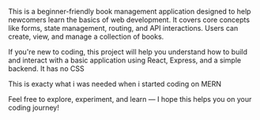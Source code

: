 This is a beginner-friendly book management application designed to help newcomers learn the basics of web development. It covers core concepts like forms, state management, routing, and API interactions. Users can create, view, and manage a collection of books.

If you're new to coding, this project will help you understand how to build and interact with a basic application using React, Express, and a simple backend. It has no CSS

This is exacty what i was needed when i started coding on MERN

Feel free to explore, experiment, and learn — I hope this helps you on your coding journey!
